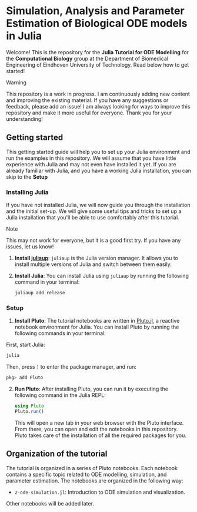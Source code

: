 # Simulation, Analysis and Parameter Estimation of Biological ODE models in Julia
Welcome! This is the repository for the **Julia Tutorial for ODE Modelling** for the **Computational Biology** group at the Department of Biomedical Engineering of Eindhoven University of Technology. Read below how to get started!

> [!WARNING]
> This repository is a work in progress. I am continuously adding new content and improving the existing material. If you have any suggestions or feedback, please add an issue! I am always looking for ways to improve this repository and make it more useful for everyone. Thank you for your understanding!

## Getting started
This getting started guide will help you to set up your Julia environment and run the examples in this repository. We will assume that you have little experience with Julia and may not even have installed it yet. If you are already familiar with Julia, and you have a working Julia installation, you can skip to the **Setup**

### Installing Julia
If you have not installed Julia, we will now guide you through the installation and the initial set-up. We will give some useful tips and tricks to set up a Julia installation that you'll be able to use comfortably after this tutorial.

> [!NOTE]
> This may not work for everyone, but it is a good first try. If you have any issues, let us know!

1. **Install [juliaup](https://github.com/JuliaLang/juliaup)**: `juliaup` is the Julia version manager. It allows you to install multiple versions of Julia and switch between them easily.

2. **Install Julia**: You can install Julia using `juliaup` by running the following command in your terminal:
   ```bash
   juliaup add release
   ```

### Setup

1. **Install Pluto**: The tutorial notebooks are written in [Pluto.jl](https://plutojl.org/), a reactive notebook environment for Julia. You can install Pluto by running the following commands in your terminal:

First, start Julia:
   ```bash
   julia
   ```

Then, press `]` to enter the package manager, and run:
   ```julia
   pkg> add Pluto
   ```

2. **Run Pluto**: After installing Pluto, you can run it by executing the following command in the Julia REPL:
   ```julia
   using Pluto
   Pluto.run()
   ```
   This will open a new tab in your web browser with the Pluto interface. From there, you can open and edit the notebooks in this repository. Pluto takes care of the installation of all the required packages for you.

## Organization of the tutorial
The tutorial is organized in a series of Pluto notebooks. Each notebook contains a specific topic related to ODE modelling, simulation, and parameter estimation. The notebooks are organized in the following way:

<!-- - `1-julia-basics.ipynb`: Introduction to Julia and basic syntax. -->
- `2-ode-simulation.jl`: Introduction to ODE simulation and visualization.

Other notebooks will be added later.
